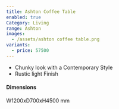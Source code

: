```yaml
---
title: Ashton Coffee Table
enabled: true
Category: Living
range: Ashton
images:
  - /assets/ashton coffee table.png
variants:
  - price: 57500
---
```


* Chunky look with a Contemporary Style
* Rustic light Finish


#### Dimensions

W1200xD700xH4500 mm
